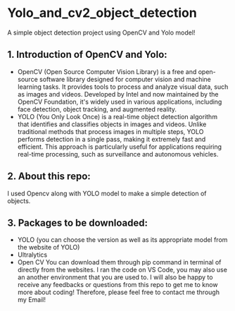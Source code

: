 # Yolo_and_cv2_object_detection
A simple object detection project using OpenCV and Yolo model!
## 1. Introduction of OpenCV and Yolo:
- OpenCV (Open Source Computer Vision Library) is a free and open-source software library designed for computer vision and machine learning tasks. It provides tools to process and analyze visual data, such as images and videos. Developed by Intel and now maintained by the OpenCV Foundation, it's widely used in various applications, including face detection, object tracking, and augmented reality.
- YOLO (You Only Look Once) is a real-time object detection algorithm that identifies and classifies objects in images and videos. Unlike traditional methods that process images in multiple steps, YOLO performs detection in a single pass, making it extremely fast and efficient. This approach is particularly useful for applications requiring real-time processing, such as surveillance and autonomous vehicles.
## 2. About this repo:
I used Opencv along with YOLO model to make a simple detection of objects.
## 3. Packages to be downloaded: 
- YOLO (you can choose the version as well as its appropriate model from the website of YOLO)
- Ultralytics
- Open CV
  You can download them through pip command in terminal of directly from the websites. I ran the code on VS Code, you may also use an another environment that you are used to. I will also be happy to receive any feedbacks or questions from this repo to get me to know more about coding! Therefore, please feel free to contact me through my Email!
  
